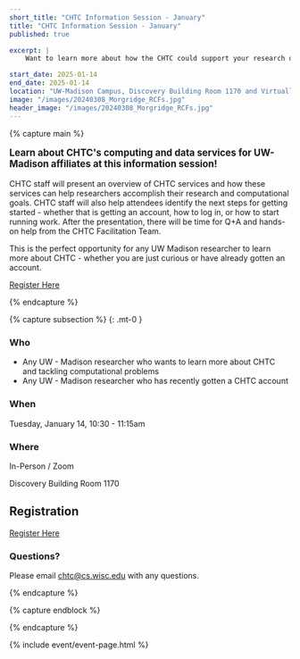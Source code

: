 ```yaml
---
short_title: "CHTC Information Session - January"
title: "CHTC Information Session - January"
published: true

excerpt: |
    Want to learn more about how the CHTC could support your research or how to get started? Come to an information session!

start_date: 2025-01-14
end_date: 2025-01-14
location: "UW-Madison Campus, Discovery Building Room 1170 and Virtually"
image: "/images/20240308_Morgridge_RCFs.jpg"
header_image: "/images/20240308_Morgridge_RCFs.jpg"
---
```


{% capture main %}

<p style="font-size: larger; font-weight: bold;">Learn about CHTC's computing 
and data services for UW-Madison affiliates at this information session!</p>

CHTC staff will present an overview of CHTC services and how these services can help 
researchers accomplish their research and computational goals. CHTC staff will also 
help attendees identify the next steps for getting started - whether that is 
getting an account, how to log in, or how to start running work. After 
the presentation, there will be time for Q+A and hands-on help from the CHTC 
Facilitation Team. 

This is the perfect opportunity for any UW Madison researcher to learn more 
about CHTC - whether you are just curious or have already gotten an account. 

[Register Here](https://docs.google.com/forms/d/e/1FAIpQLSeFrVAvhUPJkjHFk5el08JtiSngCcgtN2o7GCfrVXl_OZh6Qg/viewform)

{% endcapture %}

{% capture subsection %}
{: .mt-0 }

### Who

* Any UW - Madison researcher who wants to learn more about CHTC and tackling computational problems
* Any UW - Madison researcher who has recently gotten a CHTC account

### When

Tuesday, January 14, 10:30 - 11:15am

### Where

In-Person / Zoom

Discovery Building Room 1170

## Registration

[Register Here](https://docs.google.com/forms/d/e/1FAIpQLSeFrVAvhUPJkjHFk5el08JtiSngCcgtN2o7GCfrVXl_OZh6Qg/viewform)

### Questions?

Please email <chtc@cs.wisc.edu> with any questions.

{% endcapture %}

{% capture endblock %}


{% endcapture %}

{% include event/event-page.html %}

